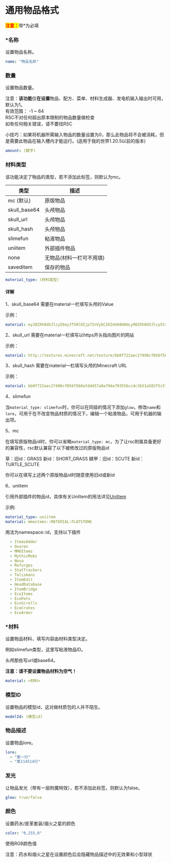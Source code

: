 # 通用物品格式

<mark style="color:red;">**注意：**</mark>带\*为必填

### \*名称

设置物品名称。

```yaml
name: "物品名称"
```

### 数量

设置物品数量。

注意：**该功能**仅**在设置**物品、配方、菜单、材料生成器、发电机输入输出时可用，默认为1。
<br>有效范围： -1 ~ 64
<br>RSC不对任何超出原本限制的物品数量做检查
<br>如有任何相关错误，请不要找RSC

小技巧：如果将机器所需输入物品的数量设置为0，那么此物品将不会被消耗，但是需要此物品在输入槽内才能运行。(适用于我的世界1.20.5以前的版本)

```yaml
amount: (数字)
```

### 材料类型

该功能决定了物品的类型，若不添加此标签，则默认为mc。

| 类型                   | 描述             |
| -------------------- | -------------- |
| mc (默认)            | 原版物品 |
| skull\_base64        | 头颅物品 |
| skull\_url           | 头颅物品 |
| skull\_hash          | 头颅物品 |
| slimefun             | 粘液物品 |
| uniitem              | 外部插件物品 |
| none                 | 无物品(材料一栏可不用填)   |
| saveditem            | 保存的物品 |

```yaml
material_type: (材料类型)
```

#### 详解

1、skull\_base64 需要在material一栏填写头颅的Value

示例：

```yaml
material: eyJ0ZXh0dXJlcyI6eyJTS0lOIjp7InVybCI6Imh0dHA6Ly90ZXh0dXJlcy5taW5lY3JhZnQubmV0L3RleHR1cmUvYmIwZjcyMmFlYzI3NDkwY2YwNTZmNTYwYWZkZDQ1N2EwYTc5NGU3MDM1NTZjYzRjM2I1MWE1ODJmNWM1N2FhNCJ9fX0=
```

2、skull\_url 需要在material一栏填写以https开头指向图片的网站

示例：

```yaml
material: http://textures.minecraft.net/texture/bb0f722aec27490cf056f560afdd457a0a794e703556cc4c3b51a582f5c57aa4
```

3、skull\_hash 需要在material一栏填写头颅的Minecraft URL

示例：

```yaml
material: bb0f722aec27490cf056f560afdd457a0a794e703556cc4c3b51a582f5c57aa4
```

4、slimefun

当`material_type: slimefun`时，你可以在同级的情况下添加`glow`，修改`name`和`lore`，可用于在不改变物品材质的情况下，编辑一个粘液物品，可用于机器的输出项。

5、mc

在填写原版物品id时，你可以省略`material_type: mc`，为了让rsc附属具备更好的兼容性，rsc默认兼容了以下被修改过的原版物品id

草：旧id：GRASS 新id：SHORT_GRASS
鳞甲：旧id：SCUTE 新id：TURTLE_SCUTE

你可以在填写上述两个原版物品id时随意使用旧id或新id

6、uniitem

引用外部插件的物品id，具体有关UniItem的用法详见[UniItem](https://github.com/ProjectUnified/UniItem)

示例:

```yaml
material_type: uniitem
material: mmoitems::MATERIAL:FLATSTONE
```

用法为namespace::id，支持以下插件

```yaml
  - ItemsAdder
  - Oxaren
  - MMOItems
  - MythicMobs
  - Nova
  - Reforges
  - StatTrackers
  - Talismans
  - ItemEdit
  - HeadDatabase
  - ItemBridge
  - EcoItems
  - EcoPets
  - EcoScrolls
  - EcoCrates
  - EcoArmor
```

### \*材料

设置物品材料，填写内容由材料类型决定。

例如slimefun类型，这里写粘液物品ID。

头颅那些写url或base64。

**注意：请不要设置物品材料为空气！**

```yaml
material: <材料>
```

### 模型ID

设置物品的模型id，这对做材质包的人并不陌生。

```yaml
modelId: (模型id)
```

### 物品描述

设置物品lore。

```yaml
lore:
  - "第一行"
  - "第114514行"
```

### 发光

让物品发光（带有一层附魔特效），若不添加此标签，则默认为false。

```yaml
glow: true/false
```

### 颜色

设置药水/皮革套装/烟火之星的颜色

```yaml
color: "0,255,0"
```

使用RGB颜色值

注意：药水和烟火之星在设置颜色后会隐藏物品描述中的无效果和小型球状